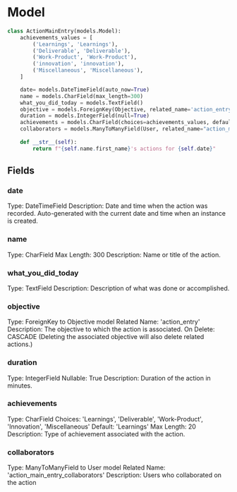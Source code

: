 # Model

```python
class ActionMainEntry(models.Model):
    achievements_values = [
        ('Learnings', 'Learnings'),
        ('Deliverable', 'Deliverable'),
        ('Work-Product', 'Work-Product'),
        ('innovation', 'innovation'),
        ('Miscellaneous', 'Miscellaneous'),
    ]

    date= models.DateTimeField(auto_now=True)
    name = models.CharField(max_length=300)
    what_you_did_today = models.TextField()
    objective = models.ForeignKey(Objective, related_name='action_entry', on_delete=models.CASCADE)
    duration = models.IntegerField(null=True)
    achievements = models.CharField(choices=achievements_values, default='Learnings', max_length=20)
    collaborators = models.ManyToManyField(User, related_name="action_main_entry_collaborators")
    
    def __str__(self):
        return f"{self.name.first_name}'s actions for {self.date}"
```

## Fields

### date

Type: DateTimeField
Description: Date and time when the action was recorded.
Auto-generated with the current date and time when an instance is created.

### name

Type: CharField
Max Length: 300
Description: Name or title of the action.

### what_you_did_today

Type: TextField
Description: Description of what was done or accomplished.

### objective

Type: ForeignKey to Objective model
Related Name: 'action_entry'
Description: The objective to which the action is associated.
On Delete: CASCADE (Deleting the associated objective will also delete related actions.)

### duration

Type: IntegerField
Nullable: True
Description: Duration of the action in minutes.

### achievements

Type: CharField
Choices: 'Learnings', 'Deliverable', 'Work-Product', 'Innovation', 'Miscellaneous'
Default: 'Learnings'
Max Length: 20
Description: Type of achievement associated with the action.

### collaborators

Type: ManyToManyField to User model
Related Name: 'action_main_entry_collaborators'
Description: Users who collaborated on the action
